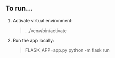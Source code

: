 ## To run...

1. Activate virtual environment:
   > . ./venv/bin/activate

1. Run the app locally:
   > FLASK_APP=app.py python -m flask run

